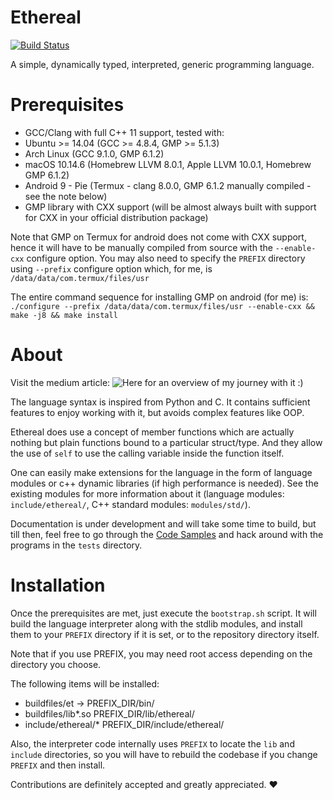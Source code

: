 # Ethereal

[![Build Status](https://api.cirrus-ci.com/github/Electrux/Ethereal.svg?branch=master)](https://cirrus-ci.com/github/Electrux/Ethereal)

A simple, dynamically typed, interpreted, generic programming language.

# Prerequisites

*  GCC/Clang with full C++ 11 support, tested with:
  *  Ubuntu >= 14.04 (GCC >= 4.8.4, GMP >= 5.1.3)
  *  Arch Linux (GCC 9.1.0, GMP 6.1.2)
  *  macOS 10.14.6 (Homebrew LLVM 8.0.1, Apple LLVM 10.0.1, Homebrew GMP 6.1.2)
  *  Android 9 - Pie (Termux - clang 8.0.0, GMP 6.1.2 manually compiled - see the note below)
*  GMP library with CXX support (will be almost always built with support for CXX in your official distribution package)

Note that GMP on Termux for android does not come with CXX support, hence it will have to be manually compiled from source with the `--enable-cxx` configure option. You may also need to specify the `PREFIX` directory using `--prefix` configure option which, for me, is `/data/data/com.termux/files/usr`

The entire command sequence for installing GMP on android (for me) is: `./configure --prefix /data/data/com.termux/files/usr --enable-cxx && make -j8 && make install`

# About

Visit the medium article: ![Here](https://medium.com/p/so-i-created-a-programming-language-4d9c11038d22?source=email-852839018f8a--writer.postDistributed&sk=d09aaa9916783522215c1024f3ef86f2) for an overview of my journey with it :)

The language syntax is inspired from Python and C. It contains sufficient features to enjoy working with it, but avoids complex features like OOP.

Ethereal does use a concept of member functions which are actually nothing but plain functions bound to a particular struct/type. And they allow the use of `self` to use the calling variable inside the function itself.

One can easily make extensions for the language in the form of language modules or c++ dynamic libraries (if high performance is needed). See the existing modules for more information about it (language modules: `include/ethereal/`, C++ standard modules: `modules/std/`).

Documentation is under development and will take some time to build, but till then, feel free to go through the [Code Samples](https://github.com/Electrux/Ethereal/blob/master/Samples.md) and hack around with the programs in the `tests` directory.

# Installation

Once the prerequisites are met, just execute the `bootstrap.sh` script. It will build the language interpreter along with the stdlib modules, and install them to your `PREFIX` directory if it is set, or to the repository directory itself.

Note that if you use PREFIX, you may need root access depending on the directory you choose.

The following items will be installed:

*  buildfiles/et -> PREFIX_DIR/bin/
*  buildfiles/lib*.so PREFIX_DIR/lib/ethereal/
*  include/ethereal/*  PREFIX_DIR/include/ethereal/

Also, the interpreter code internally uses `PREFIX` to locate the `lib` and `include` directories, so you will have to rebuild the codebase if you change `PREFIX` and then install.

Contributions are definitely accepted and greatly appreciated. ❤️

